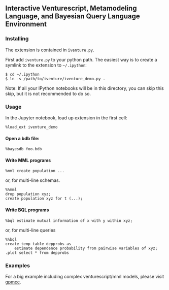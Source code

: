 ## Interactive Venturescript, Metamodeling Language, and Bayesian Query Language Environment

### Installing
The extension is contained in `iventure.py`.

First add `iventure.py` to your python path. The easiest way is to create a
symlink to the extension to `~/.ipython`:
```
$ cd ~/.ipython
$ ln -s /path/to/iventure/iventure_demo.py .
```
Note: If all your IPython notebooks will be in this directory, you can skip
this skip, but it is not recommended to do so.

### Usage
In the Jupyter notebook, load up extension in the first cell:
```
%load_ext iventure_demo
```
#### Open a bdb file:
```
%bayesdb foo.bdb
```
#### Write MML programs
```
%mml create population ...
```
or, for multi-line schemas.
```
%%mml
drop population xyz;
create population xyz for t (...);
```
#### Write BQL programs
```
%bql estimate mutual information of x with y within xyz;
```
or, for multi-line queries
```
%%bql
create temp table depprobs as
    estimate dependence probability from pairwise variables of xyz;
.plot select * from depprobs
```

### Examples
For a big example including complex venturescript/mml models, please visit
[gpmcc](satellites/satellites_mml.ipynb).

